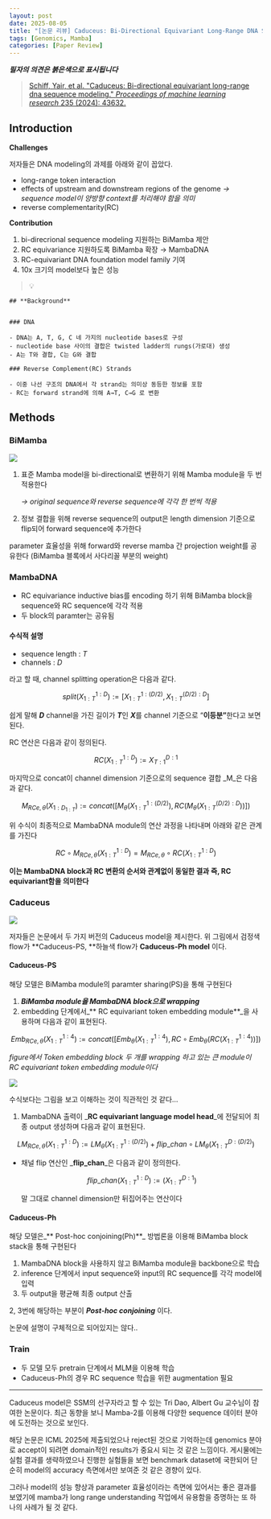 ```yaml
---
layout: post
date: 2025-08-05
title: "[논문 리뷰] Caduceus: Bi-Directional Equivariant Long-Range DNA Sequence Modeling"
tags: [Genomics, Mamba]
categories: [Paper Review]
---
```


<span class="notion-red">_**필자의 의견은 붉은색으로 표시됩니다**_</span>


> [Schiff, Yair, et al. "Caduceus: Bi-directional equivariant long-range dna sequence modeling." ](https://pmc.ncbi.nlm.nih.gov/articles/PMC12189541/)[_Proceedings of machine learning research_](https://pmc.ncbi.nlm.nih.gov/articles/PMC12189541/)[ 235 (2024): 43632.](https://pmc.ncbi.nlm.nih.gov/articles/PMC12189541/)



## Introduction


**Challenges**


저자들은 DNA modeling의 과제를 아래와 같이 꼽았다.

- long-range token interaction
- effects of upstream and downstream regions of the genome 
_→ sequence model이 양방향 context를 처리해야 함을 의미_
- reverse complementarity(RC)

**Contribution**

1. bi-direcrional sequence modeling 지원하는 BiMamba 제안
1. RC equivariance 지원하도록 BiMamba 확장 → MambaDNA
1. RC-equivariant DNA foundation model family 기여
1. 10x 크기의 model보다 높은 성능

> 💡 


	## **Background**


	### DNA

	- DNA는 A, T, G, C 네 가지의 nucleotide bases로 구성
	- nucleotide base 사이의 결합은 twisted ladder의 rungs(가로대) 생성
	- A는 T와 결합, C는 G와 결합

	### Reverse Complement(RC) Strands

	- 이중 나선 구조의 DNA에서 각 strand는 의미상 동등한 정보를 포함
	- RC는 forward strand에 의해 A→T, C→G 로 변환


## Methods



### BiMamba


![](https://prod-files-secure.s3.us-west-2.amazonaws.com/542b861c-36a8-4051-84e5-8804b6728dba/2c247d59-7815-4980-99f0-8f0d21f445a7/image.png?X-Amz-Algorithm=AWS4-HMAC-SHA256&X-Amz-Content-Sha256=UNSIGNED-PAYLOAD&X-Amz-Credential=ASIAZI2LB466UJI56HIO%2F20250815%2Fus-west-2%2Fs3%2Faws4_request&X-Amz-Date=20250815T060109Z&X-Amz-Expires=3600&X-Amz-Security-Token=IQoJb3JpZ2luX2VjEA4aCXVzLXdlc3QtMiJIMEYCIQD0LSjPzayHWjH6l1REAVtXw7XHJR5UtOV8CSUZRTbKCgIhAM%2F9UZ9ZKwGetncyQ6oJU7OmIoNvUs0uW%2BZekanJn7aaKv8DCFYQABoMNjM3NDIzMTgzODA1IgyUOfmUrKL30fIRlw0q3ANqkjFfghUsi%2BupA9dmR6Pv2AStKHSHKtKN7DA90lbpxbdb3iqEkK0%2FxSVkhVhvTatEEbs3qWH%2BldjJ7nvgcJLpcI7kQxWi09ma%2Bhduq%2BLIsopvLQXQ%2Bqi8stGv7B4zAtjdfns3LSYsruVqklqn77aBQNZRhZbLb4tPwctir0x72K2thKoBRSF0RtMM3l1l6qcm9CecYDfa26XzlC7pQ%2BSR3glD39inJb55j7J93%2BFOxLq3SgSbJ29JU2dot5SMuMGA9DNL7U3RB0Ej2OZqeQYQ86xtJoDfYkBKGtH4QCNmp7ABL%2FwhVy8D7Fi16f2B0obsC%2B2xIdRnUXx3eq2jnh9ZoibyhbUforhe9g2sf9%2B7W0uoR5YD7hp7V4%2F2obUbkjH4gXHq18NMSz66VszbA6B2q4ooIQDl2M1RJC1NV%2FvTTQXwEkn7j2ty4kdxKmSS48rYxziKIZRCpuVoribiVlA8VnOpYog0LylyM3UkuK4b1%2F3mCG95EwfLiHU2NixK4nBXuGMNc2phILjG%2Fk94oERGK%2FhhQYLDjcXr3mw%2FuXuzru%2BbjaXqaYO8fEGHl7a6m5MF8nASHs%2B%2BA6y0zFx7Qr%2F0B15cUktn6tpyUbDuml3CtT1HYiCtdCTQnFzAmzCFifvEBjqkASv4SSuBv33pKcpR63N9mGtTj0qtSFA2HYaccQV4FzqeSxHtCFTzj2n9Dgk13jzbEaR0ja6GOb2KTM%2Fzmwp7%2FN%2B5SBIR9hb3toE59Ol3vMZzodIDsYKX1j4SGKTlzirdyv20s%2BP9G%2FC1dvGRCF0OmArt%2BrxiYIcfih76Q7OqwrEBpsGOWzyu6%2BPDNCGwxQLHfI%2Bact9nFa6U%2Bu8wBzqtpz7vq8IM&X-Amz-Signature=d570871b1ea4dec1838f439947acf4da90a615209c49366e3f1b6f6be85fb31b&X-Amz-SignedHeaders=host&x-amz-checksum-mode=ENABLED&x-id=GetObject)

1. 표준 Mamba model을 bi-directional로 변환하기 위해 Mamba module을 두 번 적용한다

	_→ original sequence와 reverse sequence에 각각 한 번씩 적용_

1. 정보 결합을 위해 reverse sequence의 output은 length dimension 기준으로 flip되어 forward sequence에 추가한다

parameter 효율성을 위해 forward와 reverse mamba 간 projection weight를 공유한다 (BiMamba 블록에서 사다리꼴 부분의 weight)



### MambaDNA

- RC equivariance inductive bias를 encoding 하기 위해 BiMamba block을 sequence와 RC sequence에 각각 적용
- 두 block의 paramter는 공유됨


#### 수식적 설명

- sequence length : _T_
- channels : _D_

라고 할 때,  channel splitting operation은 다음과 같다.


$$
split(X^{1:D}_{1:T}):=[X^{1:(D/2)}_{1:T},X^{(D/2):D}_{1:T}]
$$


<span class="notion-red">쉽게 말해 </span><span class="notion-red">_**D**_</span><span class="notion-red"> channel을 가진 길이가 </span><span class="notion-red">_**T**_</span><span class="notion-red">인 </span><span class="notion-red">_**X**_</span><span class="notion-red">를 channel 기준으로 “</span><span class="notion-red">**이등분”**</span><span class="notion-red">한다고 보면 된다.</span>


RC 연산은 다음과 같이 정의된다.


$$
RC(X^{1:D}_{1:T}):=X^{D:1}_{T:1}
$$


마지막으로 concat이 channel dimension 기준으로의 sequence 결합 _M_은 다음과 같다.


$$
M_{RCe,\theta}(X_{1:D_{1:T}}):=concat([M_{\theta}(X^{1:(D/2)}_{1:T}),RC(M_{\theta}(X^{(D/2):D}_{1:T}))])
$$


위 수식이 최종적으로 MambaDNA module의 연산 과정을 나타내며 아래와 같은 관계를 가진다


$$
RC\circ M_{RCe,\theta}(X^{1:D}_{1:T}) = M_{RCe,\theta} \circ RC(X^{1:D}_{1:T})
$$


**이는 MambaDNA block과 RC 변환의 순서와 관계없이 동일한 결과 즉, RC equivariant함을 의미한다**



### Caduceus


![](https://prod-files-secure.s3.us-west-2.amazonaws.com/542b861c-36a8-4051-84e5-8804b6728dba/f94a60d7-8145-473b-aef9-7c68d3ec604a/image.png?X-Amz-Algorithm=AWS4-HMAC-SHA256&X-Amz-Content-Sha256=UNSIGNED-PAYLOAD&X-Amz-Credential=ASIAZI2LB466UJI56HIO%2F20250815%2Fus-west-2%2Fs3%2Faws4_request&X-Amz-Date=20250815T060110Z&X-Amz-Expires=3600&X-Amz-Security-Token=IQoJb3JpZ2luX2VjEA4aCXVzLXdlc3QtMiJIMEYCIQD0LSjPzayHWjH6l1REAVtXw7XHJR5UtOV8CSUZRTbKCgIhAM%2F9UZ9ZKwGetncyQ6oJU7OmIoNvUs0uW%2BZekanJn7aaKv8DCFYQABoMNjM3NDIzMTgzODA1IgyUOfmUrKL30fIRlw0q3ANqkjFfghUsi%2BupA9dmR6Pv2AStKHSHKtKN7DA90lbpxbdb3iqEkK0%2FxSVkhVhvTatEEbs3qWH%2BldjJ7nvgcJLpcI7kQxWi09ma%2Bhduq%2BLIsopvLQXQ%2Bqi8stGv7B4zAtjdfns3LSYsruVqklqn77aBQNZRhZbLb4tPwctir0x72K2thKoBRSF0RtMM3l1l6qcm9CecYDfa26XzlC7pQ%2BSR3glD39inJb55j7J93%2BFOxLq3SgSbJ29JU2dot5SMuMGA9DNL7U3RB0Ej2OZqeQYQ86xtJoDfYkBKGtH4QCNmp7ABL%2FwhVy8D7Fi16f2B0obsC%2B2xIdRnUXx3eq2jnh9ZoibyhbUforhe9g2sf9%2B7W0uoR5YD7hp7V4%2F2obUbkjH4gXHq18NMSz66VszbA6B2q4ooIQDl2M1RJC1NV%2FvTTQXwEkn7j2ty4kdxKmSS48rYxziKIZRCpuVoribiVlA8VnOpYog0LylyM3UkuK4b1%2F3mCG95EwfLiHU2NixK4nBXuGMNc2phILjG%2Fk94oERGK%2FhhQYLDjcXr3mw%2FuXuzru%2BbjaXqaYO8fEGHl7a6m5MF8nASHs%2B%2BA6y0zFx7Qr%2F0B15cUktn6tpyUbDuml3CtT1HYiCtdCTQnFzAmzCFifvEBjqkASv4SSuBv33pKcpR63N9mGtTj0qtSFA2HYaccQV4FzqeSxHtCFTzj2n9Dgk13jzbEaR0ja6GOb2KTM%2Fzmwp7%2FN%2B5SBIR9hb3toE59Ol3vMZzodIDsYKX1j4SGKTlzirdyv20s%2BP9G%2FC1dvGRCF0OmArt%2BrxiYIcfih76Q7OqwrEBpsGOWzyu6%2BPDNCGwxQLHfI%2Bact9nFa6U%2Bu8wBzqtpz7vq8IM&X-Amz-Signature=40a860ad6d7da45e076055e9f483ecb6fa3b5ddcd79ce223dbcab2550e431eb3&X-Amz-SignedHeaders=host&x-amz-checksum-mode=ENABLED&x-id=GetObject)


저자들은 논문에서 두 가지 버전의 Caduceus model을 제시한다. 위 그림에서 검정색 flow가 **Caduceus-PS, **하늘색 flow가 **Caduceus-Ph model** 이다.



#### Caduceus-PS


해당 모델은 BiMamba module의 paramter sharing(PS)을 통해 구현된다

1. _**BiMamba module을 MambaDNA block으로 wrapping**_
1. embedding 단계에서_** RC equivariant token embedding module**_을 사용하며 다음과 같이 표현된다.

$$
Emb_{RCe,\theta}(X^{1:4}_{1:T}):=concat([Emb_{\theta}(X^{1:4}_{1:T}),RC \circ Emb_{\theta}(RC(X^{1:4}_{1:T}))])
$$


_figure에서 Token embedding block 두 개를 wrapping 하고 있는 큰 module이 RC equivariant token embedding module이다_


![](https://prod-files-secure.s3.us-west-2.amazonaws.com/542b861c-36a8-4051-84e5-8804b6728dba/b175e4da-71eb-4e91-8c23-a06dabe673c9/image.png?X-Amz-Algorithm=AWS4-HMAC-SHA256&X-Amz-Content-Sha256=UNSIGNED-PAYLOAD&X-Amz-Credential=ASIAZI2LB466UJI56HIO%2F20250815%2Fus-west-2%2Fs3%2Faws4_request&X-Amz-Date=20250815T060110Z&X-Amz-Expires=3600&X-Amz-Security-Token=IQoJb3JpZ2luX2VjEA4aCXVzLXdlc3QtMiJIMEYCIQD0LSjPzayHWjH6l1REAVtXw7XHJR5UtOV8CSUZRTbKCgIhAM%2F9UZ9ZKwGetncyQ6oJU7OmIoNvUs0uW%2BZekanJn7aaKv8DCFYQABoMNjM3NDIzMTgzODA1IgyUOfmUrKL30fIRlw0q3ANqkjFfghUsi%2BupA9dmR6Pv2AStKHSHKtKN7DA90lbpxbdb3iqEkK0%2FxSVkhVhvTatEEbs3qWH%2BldjJ7nvgcJLpcI7kQxWi09ma%2Bhduq%2BLIsopvLQXQ%2Bqi8stGv7B4zAtjdfns3LSYsruVqklqn77aBQNZRhZbLb4tPwctir0x72K2thKoBRSF0RtMM3l1l6qcm9CecYDfa26XzlC7pQ%2BSR3glD39inJb55j7J93%2BFOxLq3SgSbJ29JU2dot5SMuMGA9DNL7U3RB0Ej2OZqeQYQ86xtJoDfYkBKGtH4QCNmp7ABL%2FwhVy8D7Fi16f2B0obsC%2B2xIdRnUXx3eq2jnh9ZoibyhbUforhe9g2sf9%2B7W0uoR5YD7hp7V4%2F2obUbkjH4gXHq18NMSz66VszbA6B2q4ooIQDl2M1RJC1NV%2FvTTQXwEkn7j2ty4kdxKmSS48rYxziKIZRCpuVoribiVlA8VnOpYog0LylyM3UkuK4b1%2F3mCG95EwfLiHU2NixK4nBXuGMNc2phILjG%2Fk94oERGK%2FhhQYLDjcXr3mw%2FuXuzru%2BbjaXqaYO8fEGHl7a6m5MF8nASHs%2B%2BA6y0zFx7Qr%2F0B15cUktn6tpyUbDuml3CtT1HYiCtdCTQnFzAmzCFifvEBjqkASv4SSuBv33pKcpR63N9mGtTj0qtSFA2HYaccQV4FzqeSxHtCFTzj2n9Dgk13jzbEaR0ja6GOb2KTM%2Fzmwp7%2FN%2B5SBIR9hb3toE59Ol3vMZzodIDsYKX1j4SGKTlzirdyv20s%2BP9G%2FC1dvGRCF0OmArt%2BrxiYIcfih76Q7OqwrEBpsGOWzyu6%2BPDNCGwxQLHfI%2Bact9nFa6U%2Bu8wBzqtpz7vq8IM&X-Amz-Signature=597573e3e02c375adb0c7b801829db9b93a6e14eb63e89bf4676a2a23b226e04&X-Amz-SignedHeaders=host&x-amz-checksum-mode=ENABLED&x-id=GetObject)


<span class="notion-red">수식보다는 그림을 보고 이해하는 것이 직관적인 것 같다…</span>

1. MambaDNA 출력이 _**RC equivariant language model head**_에 전달되어 최종 output 생성하며 다음과 같이 표현된다.

$$
LM_{RCe,\theta}(X^{1:D}_{1:T}):= LM_{\theta}(X^{1:(D/2)}_{1:T})+flip\_chan\circ LM_{\theta}(X^{D:(D/2)}_{1:T})
$$

- 채널 flip 연산인 _**flip\_chan**_은 다음과 같이 정의한다.

	$$
	flip\_chan(X^{1:D}_{1:T}):=(X^{D:1}_{1:T})
	$$


	말 그대로 channel dimension만 뒤집어주는 연산이다



#### Caduceus-Ph


해당 모델은_** Post-hoc conjoining(Ph)**_ 방법론을 이용해 BiMamba block stack을 통해 구현된다

1. MambaDNA block을 사용하지 않고 BiMamba module을 backbone으로 학습
1. inference 단계에서 input sequence와 input의 RC sequence를 각각 model에 입력
1. 두 output을 평균해 최종 output 산출

2, 3번에 해당하는 부분이 _**Post-hoc conjoining**_ 이다.


<span class="notion-red">논문에 설명이 구체적으로 되어있지는 않다..</span>



### Train

- 두 모델 모두 pretrain 단계에서 MLM을 이용해 학습
- Caduceus-Ph의 경우 RC sequence 학습을 위한 augmentation 필요

---


<span class="notion-red">Caduceus model은 SSM의 선구자라고 할 수 있는 Tri Dao, Albert Gu 교수님이 참여한 논문이다. 최근 동향을 보니 Mamba-2를 이용해 다양한 sequence 데이터 분야에 도전하는 것으로 보인다.</span>


<span class="notion-red">해당 논문은 ICML 2025에 제출되었으나 reject된 것으로 기억하는데 genomics 분야로 accept이 되려면 domain적인 results가 중요시 되는 것 같은 느낌이다. 게시물에는 실험 결과를 생략하였으나 진행한 실험들을 보면 benchmark dataset에 국한되어 단순히 model의 accuracy 측면에서만 보여준 것 같은 경향이 있다.</span>


<span class="notion-red">그러나 model의 성능 향상과 parameter 효율성이라는 측면에 있어서는 좋은 결과를 보였기에 mamba가 long range understanding 작업에서 유용함을 증명하는 또 하나의 사례가 될 것 같다.</span>

